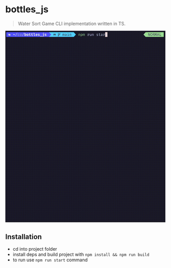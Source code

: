 # bottles_js
> Water Sort Game CLI implementation written in TS.

<img src="media/demo.gif" width="500"/>

## Installation
- cd into project folder
- install deps and build project with `npm install && npm run build`
- to run use `npm run start` command
